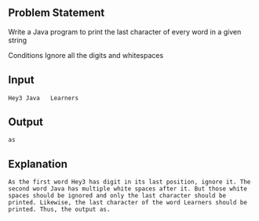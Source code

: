 ## Problem Statement
  Write a Java program to print the last character of every word in a given string

Conditions
Ignore all the digits and whitespaces

## Input
    Hey3 Java   Learners
## Output
    as
## Explanation
    As the first word Hey3 has digit in its last position, ignore it. The second word Java has multiple white spaces after it. But those white spaces should be ignored and only the last character should be printed. Likewise, the last character of the word Learners should be printed. Thus, the output as.
